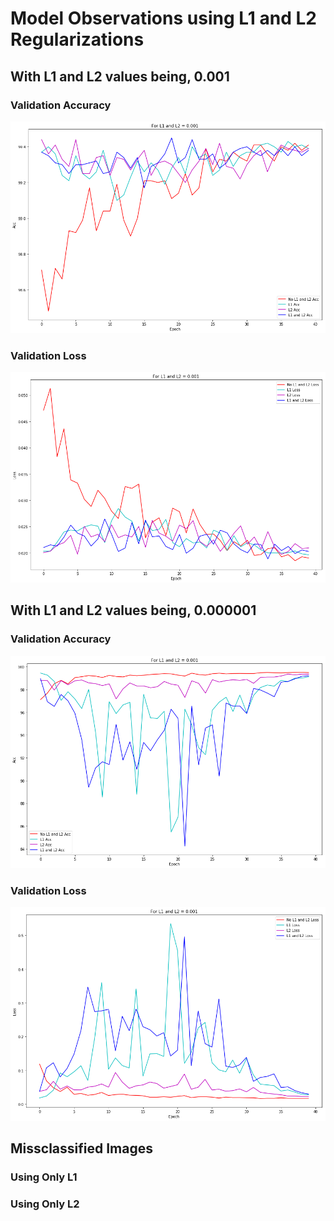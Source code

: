 # Model Observations using L1 and L2 Regularizations

## With L1 and L2 values being, 0.001

### Validation Accuracy
![Image description](https://github.com/hemendra-06/EVA4/blob/master/S6/L1(0.001)Acc.png)


### Validation Loss

![Image description](https://github.com/hemendra-06/EVA4/blob/master/S6/L1(0.001)Loss.png)



## With L1 and L2 values being, 0.000001
### Validation Accuracy
![Image description](https://github.com/hemendra-06/EVA4/blob/master/S6/L1(0.000001)Acc.png)


### Validation Loss
![Image description](https://github.com/hemendra-06/EVA4/blob/master/S6/L1(0.000001)Loss.png)


## Missclassified Images

### Using Only L1

### Using Only L2